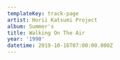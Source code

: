 ```yaml
---
templateKey: track-page
artist: Horii Katsumi Project
album: Summer's
title: Walking On The Air
year: '1990'
datetime: 2019-10-16T07:00:00.000Z
---
```


